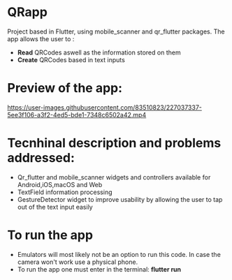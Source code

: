 # QRapp

Project based in Flutter, using mobile_scanner and qr_flutter packages. The app allows the user to :

- **Read** QRCodes aswell as the information stored on them
- **Create** QRCodes based in text inputs

# Preview of the app:

https://user-images.githubusercontent.com/83510823/227037337-5ee3f106-a3f2-4ed5-bde1-7348c6502a42.mp4

# Tecnhinal description and problems addressed:

- Qr_flutter and mobile_scanner widgets and controllers available for Android,iOS,macOS and	Web
- TextField information processing 
- GestureDetector widget to improve usability by allowing the user to tap out of the text input easily 

# To run the app

- Emulators will most likely not be an option to run this code. In case the camera won't work use a physical phone.
- To run the app one must enter in the terminal: **flutter run**


